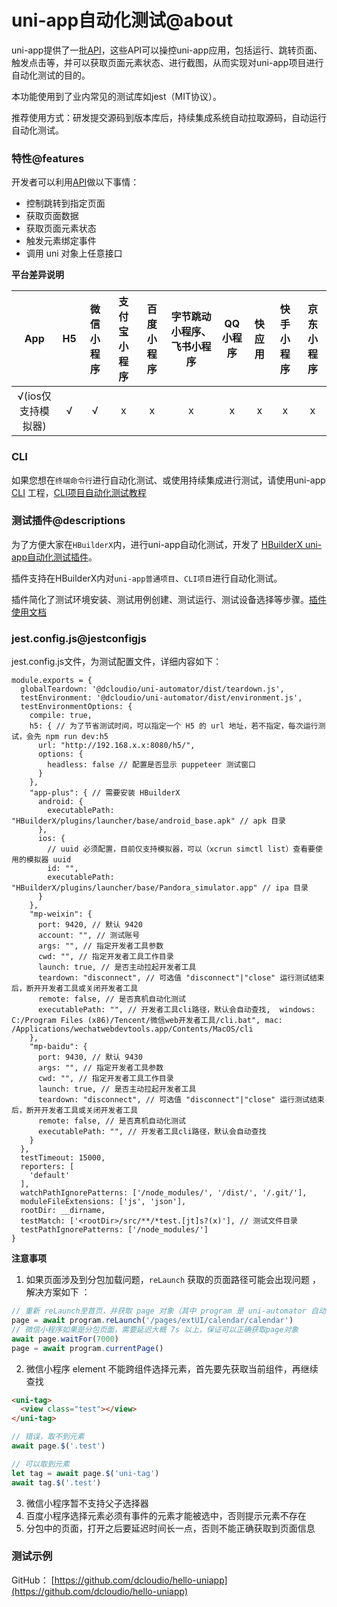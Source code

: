 # uni-app自动化测试@about

uni-app提供了一批[API](/collocation/auto/api)，这些API可以操控uni-app应用，包括运行、跳转页面、触发点击等，并可以获取页面元素状态、进行截图，从而实现对uni-app项目进行自动化测试的目的。

本功能使用到了业内常见的测试库如jest（MIT协议）。

推荐使用方式：研发提交源码到版本库后，持续集成系统自动拉取源码，自动运行自动化测试。

### 特性@features
开发者可以利用[API](/collocation/auto/api)做以下事情：

* 控制跳转到指定页面
* 获取页面数据
* 获取页面元素状态
* 触发元素绑定事件
* 调用 uni 对象上任意接口

**平台差异说明**

|App|H5|微信小程序|支付宝小程序|百度小程序|字节跳动小程序、飞书小程序|QQ小程序|快应用|快手小程序|京东小程序|
|:-:|:-:|:-:|:-:|:-:|:-:|:-:|:-:|:-:|:-:|
|√(ios仅支持模拟器)|√|√|x|x|x|x|x|x|x|

### CLI

如果您想在`终端命令行`进行自动化测试、或使用持续集成进行测试，请使用uni-app [CLI](https://uniapp.dcloud.net.cn/quickstart?id=_2-通过vue-cli命令行) 工程，[CLI项目自动化测试教程](/collocation/auto/uniapp-cli-project)

### 测试插件@descriptions

为了方便大家在`HBuilderX`内，进行uni-app自动化测试，开发了 [HBuilderX uni-app自动化测试插件](https://ext.dcloud.net.cn/plugin?id=5708)。

插件支持在HBuilderX内对`uni-app普通项目`、`CLI项目`进行自动化测试。

插件简化了测试环境安装、测试用例创建、测试运行、测试设备选择等步骤。[插件使用文档](/collocation/auto/hbuilderx-extension/index)


### jest.config.js@jestconfigjs

jest.config.js文件，为测试配置文件，详细内容如下：

```
module.exports = {
  globalTeardown: '@dcloudio/uni-automator/dist/teardown.js',
  testEnvironment: '@dcloudio/uni-automator/dist/environment.js',
  testEnvironmentOptions: {
    compile: true,
    h5: { // 为了节省测试时间，可以指定一个 H5 的 url 地址，若不指定，每次运行测试，会先 npm run dev:h5
      url: "http://192.168.x.x:8080/h5/",
      options: {
        headless: false // 配置是否显示 puppeteer 测试窗口
      }
    },
    "app-plus": { // 需要安装 HBuilderX
      android: {
        executablePath: "HBuilderX/plugins/launcher/base/android_base.apk" // apk 目录
      },
      ios: {
        // uuid 必须配置，目前仅支持模拟器，可以（xcrun simctl list）查看要使用的模拟器 uuid
        id: "",
        executablePath: "HBuilderX/plugins/launcher/base/Pandora_simulator.app" // ipa 目录
      }
    },
    "mp-weixin": {
      port: 9420, // 默认 9420
      account: "", // 测试账号
      args: "", // 指定开发者工具参数
      cwd: "", // 指定开发者工具工作目录
      launch: true, // 是否主动拉起开发者工具
      teardown: "disconnect", // 可选值 "disconnect"|"close" 运行测试结束后，断开开发者工具或关闭开发者工具
      remote: false, // 是否真机自动化测试
      executablePath: "", // 开发者工具cli路径，默认会自动查找,  windows: C:/Program Files (x86)/Tencent/微信web开发者工具/cli.bat", mac: /Applications/wechatwebdevtools.app/Contents/MacOS/cli
    },
    "mp-baidu": {
      port: 9430, // 默认 9430
      args: "", // 指定开发者工具参数
      cwd: "", // 指定开发者工具工作目录
      launch: true, // 是否主动拉起开发者工具
      teardown: "disconnect", // 可选值 "disconnect"|"close" 运行测试结束后，断开开发者工具或关闭开发者工具
      remote: false, // 是否真机自动化测试
      executablePath: "", // 开发者工具cli路径，默认会自动查找
    }
  },
  testTimeout: 15000,
  reporters: [
    'default'
  ],
  watchPathIgnorePatterns: ['/node_modules/', '/dist/', '/.git/'],
  moduleFileExtensions: ['js', 'json'],
  rootDir: __dirname,
  testMatch: ['<rootDir>/src/**/*test.[jt]s?(x)'], // 测试文件目录
  testPathIgnorePatterns: ['/node_modules/']
}

```



**注意事项**

1. 如果页面涉及到分包加载问题，`reLaunch` 获取的页面路径可能会出现问题 ，解决方案如下 ：
```javascript
// 重新 reLaunch至首页，并获取 page 对象（其中 program 是 uni-automator 自动注入的全局对象）
page = await program.reLaunch('/pages/extUI/calendar/calendar')
// 微信小程序如果是分包页面，需要延迟大概 7s 以上，保证可以正确获取page对象
await page.waitFor(7000)
page = await program.currentPage()
```

2. 微信小程序 element 不能跨组件选择元素，首先要先获取当前组件，再继续查找

```html
<uni-tag>
  <view class="test"></view>
</uni-tag>
```

```javascript
// 错误，取不到元素
await page.$('.test')

// 可以取到元素
let tag = await page.$('uni-tag')
await tag.$('.test')
```

3. 微信小程序暂不支持父子选择器
4. 百度小程序选择元素必须有事件的元素才能被选中，否则提示元素不存在
5. 分包中的页面，打开之后要延迟时间长一点，否则不能正确获取到页面信息

### 测试示例

GitHub： [https://github.com/dcloudio/hello-uniapp](https://github.com/dcloudio/hello-uniapp)